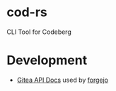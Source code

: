 # cod-rs

CLI Tool for Codeberg

# Development 

- [Gitea API Docs](https://try.gitea.io/api/swagger#/) used by [forgejo](https://codeberg.org/forgejo/forgejo/src/branch/forgejo/docs/content/doc/developers/api-usage.en-us.md#api-guide)
